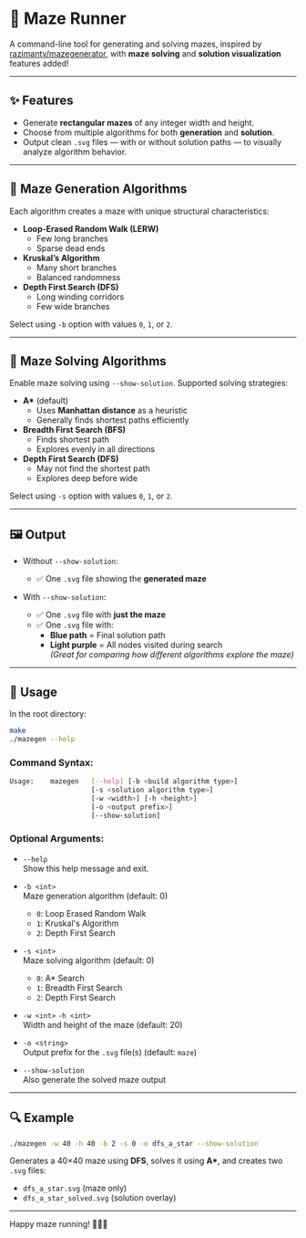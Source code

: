 # 🧩 Maze Runner

A command-line tool for generating and solving mazes, inspired by [razimantv/mazegenerator](https://github.com/razimantv/mazegenerator), with **maze solving** and **solution visualization** features added!

---

## ✨ Features

- Generate **rectangular mazes** of any integer width and height.
- Choose from multiple algorithms for both **generation** and **solution**.
- Output clean `.svg` files — with or without solution paths — to visually analyze algorithm behavior.

---

## 🧱 Maze Generation Algorithms

Each algorithm creates a maze with unique structural characteristics:

- **Loop-Erased Random Walk (LERW)**  
  - Few long branches  
  - Sparse dead ends  
- **Kruskal’s Algorithm**  
  - Many short branches  
  - Balanced randomness  
- **Depth First Search (DFS)**  
  - Long winding corridors  
  - Few wide branches

Select using `-b` option with values `0`, `1`, or `2`.

---

## 🧭 Maze Solving Algorithms

Enable maze solving using `--show-solution`. Supported solving strategies:

- **A\*** (default)  
  - Uses **Manhattan distance** as a heuristic  
  - Generally finds shortest paths efficiently
- **Breadth First Search (BFS)**  
  - Finds shortest path  
  - Explores evenly in all directions  
- **Depth First Search (DFS)**  
  - May not find the shortest path  
  - Explores deep before wide

Select using `-s` option with values `0`, `1`, or `2`.

---

## 🖼️ Output

- Without `--show-solution`:  
  - ✅ One `.svg` file showing the **generated maze**

- With `--show-solution`:  
  - ✅ One `.svg` file with **just the maze**  
  - ✅ One `.svg` file with:
    - **Blue path** = Final solution path
    - **Light purple** = All nodes visited during search  
    *(Great for comparing how different algorithms explore the maze)*

---

## 🔧 Usage

In the root directory:

```bash
make
./mazegen --help
```

### Command Syntax:

```bash
Usage:    mazegen   [--help] [-b <build algorithm type>]
                    [-s <solution algorithm type>]
                    [-w <width>] [-h <height>]
                    [-o <output prefix>]
                    [--show-solution]
```

### Optional Arguments:

- `--help`  
  Show this help message and exit.

- `-b <int>`  
  Maze generation algorithm (default: 0)  
  - `0`: Loop Erased Random Walk  
  - `1`: Kruskal's Algorithm  
  - `2`: Depth First Search

- `-s <int>`  
  Maze solving algorithm (default: 0)  
  - `0`: A\* Search  
  - `1`: Breadth First Search  
  - `2`: Depth First Search

- `-w <int>` `-h <int>`  
  Width and height of the maze (default: 20)

- `-o <string>`  
  Output prefix for the `.svg` file(s) (default: `maze`)

- `--show-solution`  
  Also generate the solved maze output

---

## 🔍 Example

```bash
./mazegen -w 40 -h 40 -b 2 -s 0 -o dfs_a_star --show-solution
```

Generates a 40×40 maze using **DFS**, solves it using **A\***, and creates two `.svg` files:
- `dfs_a_star.svg` (maze only)
- `dfs_a_star_solved.svg` (solution overlay)

---

Happy maze running! 🏃‍♂️🌀
